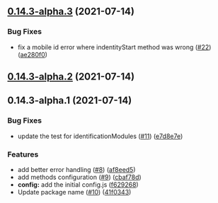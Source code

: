 ## [0.14.3-alpha.3](https://github.com/eideasy/eideasy-browser-client/compare/v0.14.3-alpha.2...v0.14.3-alpha.3) (2021-07-14)


### Bug Fixes

* fix a mobile id error where indentityStart method was wrong ([#22](https://github.com/eideasy/eideasy-browser-client/issues/22)) ([ae280f0](https://github.com/eideasy/eideasy-browser-client/commit/ae280f0c6871cb48f889554a27fce0fcee0d0890))



## [0.14.3-alpha.2](https://github.com/eideasy/eideasy-browser-client/compare/v0.14.3-alpha.1...v0.14.3-alpha.2) (2021-07-14)



## 0.14.3-alpha.1 (2021-07-14)


### Bug Fixes

* update the test for identificationModules ([#11](https://github.com/eideasy/eideasy-browser-client/issues/11)) ([e7d8e7e](https://github.com/eideasy/eideasy-browser-client/commit/e7d8e7e4622087310101611b6a862f1b200c97d9))


### Features

* add better error handling ([#8](https://github.com/eideasy/eideasy-browser-client/issues/8)) ([af8eed5](https://github.com/eideasy/eideasy-browser-client/commit/af8eed5c08c39527e328e59ae56ec99bcf802a38))
* add methods configuration ([#9](https://github.com/eideasy/eideasy-browser-client/issues/9)) ([cbaf78d](https://github.com/eideasy/eideasy-browser-client/commit/cbaf78de9f701dfa044971c723e23deba1ea2b36))
* **config:** add the initial config.js ([f629268](https://github.com/eideasy/eideasy-browser-client/commit/f629268317c82244cce080fcaf10d849d6313042))
* Update package name ([#10](https://github.com/eideasy/eideasy-browser-client/issues/10)) ([41f0343](https://github.com/eideasy/eideasy-browser-client/commit/41f034315fa94a3def9d9aac49a9d765376d95ce))



